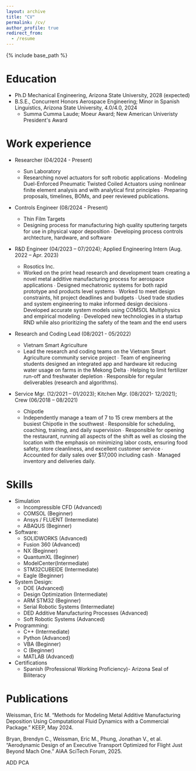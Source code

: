 ```yaml
---
layout: archive
title: "CV"
permalink: /cv/
author_profile: true
redirect_from:
  - /resume
---
```


{% include base_path %}

Education
======
* Ph.D Mechanical Engineering, Arizona State University, 2028 (expected)
* B.S.E., Concurrent Honors Aerospace Engineering; Minor in Spanish Linguistics, Arizona State University, 4.0/4.0, 2024
  *  Summa Cumma Laude; Moeur Award; New American Univeristy President's Award


Work experience
======
* Researcher (04/2024 - Present)
  * Sun Laboratory
  * Researching novel actuators for soft robotic applications ∙ Modeling Duel-Enforced Pneumatic Twisted Coiled Actuators 
using nonlinear finite element analysis and with analytical first principles ∙ Preparing proposals, timelines, BOMs, and peer 
reviewed publications.

* Controls Engineer (08/2024 - Present)
  * Thin Film Targets
  * Designing process for manufacturing high quality sputtering targets for use in physical vapor deposition ∙ Developing process controls archtecture, hardware, and software

* R&D Engineer (04/2023 – 07/2024); Applied Engineering Intern (Aug. 2022 – Apr. 2023) 
  * Rosotics Inc.
  * Worked on the print head research and development team creating a novel metal additive manufacturing process for 
aerospace applications ∙ Designed mechatronic systems for both rapid prototype and products level systems ∙ Worked to 
meet design constraints, hit project deadlines and budgets ∙ Used trade studies and system engineering to make informed 
design decisions ∙ Developed accurate system models using COMSOL Multiphysics and empirical modeling ∙ Developed new 
technologies in a startup RND while also prioritizing the safety of the team and the end users

* Research and Coding Lead (08/2021 - 05/2022)
  * Vietnam Smart Agriculture 
  *  Lead the research and coding teams on the Vietnam Smart Agriculture community service project ∙ Team of engineering 
students designed an integrated app and hardware kit reducing water usage on farms in the Mekong Delta ∙ Helping to limit 
fertilizer run-off and freshwater depletion ∙ Responsible for regular deliverables (research and algorithms).

* Service Mgr. (12/2021 – 01/2023); Kitchen Mgr. (08/2021- 12/2021); Crew (06/2018 – 08/2021)
  * Chipotle
  *   Independently manage a team of 7 to 15 crew members at the busiest Chipotle in the southwest ∙ Responsible for 
scheduling, coaching, training, and daily supervision ∙ Responsible for opening the restaurant, running all aspects of the shift 
as well as closing the location with the emphasis on minimizing labor costs, ensuring food safety, store cleanliness, and 
excellent customer service ∙ Accounted for daily sales over $17,000 including cash ∙ Managed inventory and deliveries daily.

Skills
======
* Simulation
  * Incompressible CFD (Advanced)
  * COMSOL (Beginner)
  * Ansys / FLUENT (Intermediate)
  * ABAQUS (Beginner)
* Software:
  *  SOLIDWORKS (Advanced)
  *  Fusion 360 (Advanced)
  *  NX (Beginner)
  *  QuantumXL (Beginner)
  *  ModelCenter(Intermediate)
  *  STM32CUBEIDE (Intermediate)
  *  Eagle (Beginner)
* System Design:
  *  DOE (Advanced)
  *  Design Optimization (Intermediate)
  *  ARM STM32 (Beginner)
  *  Serial Robotic Systems (Intermediate)
  *  DED Additive Manufacturing Processes (Advanced)
  *  Soft Robotic Systems (Advanced)
* Programming:
  * C++ (Intermediate)
  * Python (Advanced)
  * VBA (Beginner)
  * C (Beginner)
  * MATLAB (Advanced)
* Certifications
  * Spanish (Professional Working Proficiency)- Arizona Seal of Biliteracy

Publications
======
Weissman, Eric M. “Methods for Modeling Metal Additive Manufacturing Deposition Using Computational Fluid 
Dynamics with a Commercial Package.” KEEP, May 2024.

Bryan, Brendyn C., Weissman, Eric M., Phung, Jonathan V., et al. “Aerodynamic Design of an Executive Transport 
Optimized for Flight Just Beyond Mach One.” AIAA SciTech Forum, 2025.

ADD PCA
  
